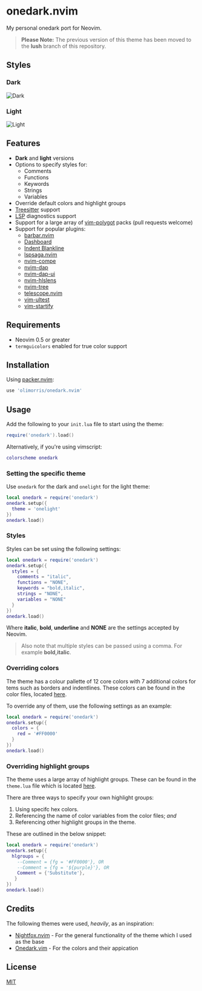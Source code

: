 # onedark.nvim
My personal onedark port for Neovim.

> **Please Note:** The previous version of this theme has been moved to the **lush** branch of this repository.

## Styles

### Dark
![Dark](https://user-images.githubusercontent.com/9512444/131382995-d2378741-954e-4f03-9b73-b514be3d4464.png "Dark")

### Light
![Light](https://user-images.githubusercontent.com/9512444/131383409-e4686a46-8943-4e73-af57-14bba8863512.png "Light")

## Features
- **Dark** and **light** versions
- Options to specify styles for:
    - Comments
    - Functions
    - Keywords
    - Strings
    - Variables
- Override default colors and highlight groups
- [Treesitter](https://github.com/nvim-treesitter/nvim-treesitter) support
- [LSP](https://github.com/neovim/nvim-lspconfig) diagnostics support
- Support for a large array of [vim-polygot](https://github.com/sheerun/vim-polyglot) packs (pull requests welcome)
- Support for popular plugins:
    - [barbar.nvim](https://github.com/romgrk/barbar.nvim)
    - [Dashboard](https://github.com/glepnir/dashboard-nvim)
    - [Indent Blankline](https://github.com/lukas-reineke/indent-blankline.nvim/tree/lua)
    - [lspsaga.nvim](https://github.com/glepnir/lspsaga.nvim)
    - [nvim-compe](https://github.com/hrsh7th/nvim-compe)
    - [nvim-dap](https://github.com/mfussenegger/nvim-dap)
    - [nvim-dap-ui](https://github.com/rcarriga/nvim-dap-ui)
    - [nvim-hlslens](https://github.com/kevinhwang91/nvim-hlslens)
    - [nvim-tree](https://github.com/kyazdani42/nvim-tree.lua)
    - [telescope.nvim](https://github.com/nvim-telescope/telescope.nvim)
    - [vim-ultest](https://github.com/rcarriga/vim-ultest)
    - [vim-startify](https://github.com/mhinz/vim-startify)

## Requirements
- Neovim 0.5 or greater
- `termguicolors` enabled for true color support

## Installation
Using [packer.nvim](https://github.com/wbthomason/packer.nvim):

```lua
use 'olimorris/onedark.nvim'
```

## Usage
Add the following to your `init.lua` file to start using the theme:

```lua
require('onedark').load()
```
Alternatively, if you're using vimscript:

```lua
colorscheme onedark
```

### Setting the specific theme

Use `onedark` for the dark and `onelight` for the light theme:

```lua
local onedark = require('onedark')
onedark.setup({
  theme = 'onelight'
})
onedark.load()
```

### Styles

Styles can be set using the following settings:

```lua
local onedark = require('onedark')
onedark.setup({
  styles = {
    comments = "italic",
    functions = "NONE",
    keywords = "bold,italic",
    strings = "NONE",
    variables = "NONE"
  }
})
onedark.load()
```

Where **italic**, **bold**, **underline** and **NONE** are the settings accepted by Neovim.

> Also note that multiple styles can be passed using a comma. For example **bold,italic**.

### Overriding colors

The theme has a colour pallette of 12 core colors with 7 additional colors for tems such as borders and indentlines. These colors can be found in the color files, located [here](https://github.com/olimorris/onedark.nvim/tree/master/lua/onedark/colors).

To override any of them, use the following settings as an example:

```lua
local onedark = require('onedark')
onedark.setup({
  colors = {
    red = '#FF0000'
  }
})
onedark.load()
```

### Overriding highlight groups

The theme uses a large array of highlight groups. These can be found in the `theme.lua` file which is located [here](https://github.com/olimorris/onedark.nvim/blob/master/lua/onedark/theme.lua).

There are three ways to specify your own highlight groups:

1. Using specifc hex colors.
2. Referencing the name of color variables from the color files; *and* 
3. Referencing other highlight groups in the theme.

These are outlined in the below snippet:

```lua
local onedark = require('onedark')
onedark.setup({
  hlgroups = {
    --Comment = {fg = '#FF0000'}, OR
    --Comment = {fg = '${purple}'}, OR
    Comment = {'Substitute'},
   }
})
onedark.load()
```

## Credits

The following themes were used, *heavily*, as an inspiration:

* [Nightfox.nvim](https://github.com/EdenEast/nightfox.nvim) - For the general functionality of the theme which I used as the base
* [Onedark.vim](https://github.com/joshdick/onedark.vim) - For the colors and their appication

## License

[MIT](https://github.com/olimorris/onedark.nvim/blob/master/LICENSE.md)
